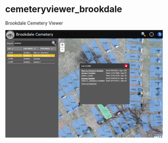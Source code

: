 # cemeteryviewer_brookdale
Brookdale Cemetery Viewer


[![Image of Tax Parcel Viewer application](cemeteryviewer.png "Tax Parcel Viewer application")](http://links.esri.com/localgovernment/tryit/TaxParcelViewer/)

